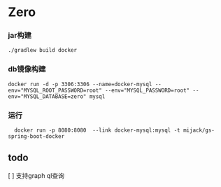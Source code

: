 # Zero

### jar构建
`./gradlew build docker `

### db镜像构建
`docker run -d -p 3306:3306 --name=docker-mysql --env="MYSQL_ROOT_PASSWORD=root" --env="MYSQL_PASSWORD=root" --env="MYSQL_DATABASE=zero" mysql`

### 运行
`  docker run -p 8080:8080  --link docker-mysql:mysql -t mijack/gs-spring-boot-docker`

## todo
[ ] 支持graph ql查询 